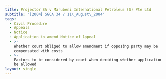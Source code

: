 ```yaml
---
title: Projector SA v Marubeni International Petroleum (S) Pte Ltd
subtitle: "[2004] SGCA 34 / 11\_August\_2004"
tags:
  - Civil Procedure
  - Appeals
  - Notice
  - Application to amend Notice of Appeal
  - >-
    Whether court obliged to allow amendment if opposing party may be
    compensated with costs
  - >-
    Factors to be considered by court when deciding whether application should
    be allowed
layout: single
---
```


